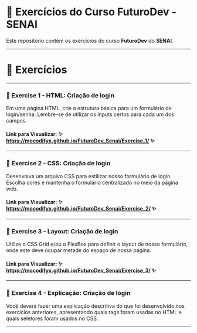# 🚀 Exercícios do Curso **FuturoDev** - SENAI

Este repositório contém os exercícios do curso **FuturoDev** do **SENAI**.

---
# 📌 Exercícios
---
### 📝 Exercise 1 - HTML: Criação de login
Em uma página HTML, crie a estrutura básica para um formulário de login/senha. Lembre-se de utilizar os inputs certos para cada um dos campos.

#### Link para Visualizar: ✨ https://mocodifyx.github.io/FuturoDev_Senai/Exercise_1/ ✨
---
### 📝 Exercise 2 - CSS: Criação de login
Desenvolva um arquivo CSS para estilizar nosso formulário de login. Escolha cores e mantenha o formulário centralizado no meio da página web.

#### Link para Visualizar: ✨ https://mocodifyx.github.io/FuturoDev_Senai/Exercise_2/ ✨
---
### 📝 Exercise 3 - Layout: Criação de login
Utilize o CSS Grid e/ou o FlexBox para definir o layout de nosso formulário, onde este deve ocupar metade do espaço de nossa página.

#### Link para Visualizar: ✨ https://mocodifyx.github.io/FuturoDev_Senai/Exercise_3/ ✨
---
### 📝 Exercise 4 - Explicação: Criação de login
Você deverá fazer uma explicação descritiva do que foi desenvolvido nos exercícios anteriores, apresentando quais tags foram usadas no HTML e quais seletores foram usados no CSS.

---
